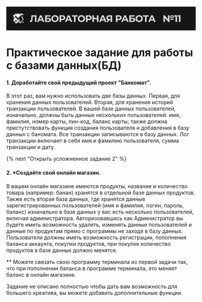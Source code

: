 ![alt MATE Programming Lab](https://github.com/MATE-Programming/11_DB/blob/main/lab_11.svg?raw=true)
# Практическое задание для работы с базами данных(БД)


#### 1. Доработайте свой предыдущий проект "Банкомат". 
В этот раз, вам нужно использовать две базы данных. Первая, для хранения данных пользователей. Вторая, для хранения историй транзакции пользователей. В вашей базе данных пользователей, изначально, должны быть данные нескольких пользователей: имя, фамилия, номер карты, пин-код, баланс карты; также должна пристутствовать функция создания пользователя и добавления в базу данных с баномата. Все транзакции записываются в базу данных. Лог транзакции включает в себя имя и фамилию пользователя, сумма транзакции и дату.


{% next "Открыть усложненное задание 2" %}
           
#### 2. *Создайте свой онлайн магазин. 
В вашем онлайн магазине имеются продукты, название и количество товара (например: банан) хранятся в отдельной базе данных продуктов. Также есть вторая база данных, где хранятся данные зарегистрированных пользователей (имя и фамилия, логин, пароль, баланс) изначально в базе данных у вас есть несколько пользователей, включая администратора. Авторизовавшись как Администратор вы будете иметь возможность удалять, изменять данные пользователей и данные по продуктам прямо с программы не заходя в базу данных. Пользователи должны иметь возможность регистрации, пополнения баланса аккаунта, покупки продуктов, при покупке количеcтво продуктов в базе данных должно менятся.

** Можете связать свою программу терминала из первой задачи так, что при пополнении баланса в программе терминала, это меняет баланс в онлайн магазине.

Задание не описано полностью чтобы дать вам возможность для большего креатива, вы можете добавить дополнительные функции.


          
                    



